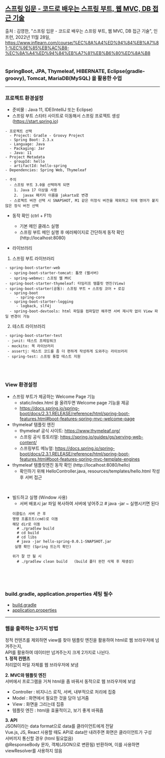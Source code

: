 ## [스프링 입문 - 코드로 배우는 스프링 부트, 웹 MVC, DB 접근 기술](https://www.inflearn.com/course/%EC%8A%A4%ED%94%84%EB%A7%81-%EC%9E%85%EB%AC%B8-%EC%8A%A4%ED%94%84%EB%A7%81%EB%B6%80%ED%8A%B8)   
출처 : 김영한, "스프링 입문 - 코드로 배우는 스프링 부트, 웹 MVC, DB 접근 기술", 인프런, 2022년 11월 28일, https://www.inflearn.com/course/%EC%8A%A4%ED%94%84%EB%A7%81-%EC%9E%85%EB%AC%B8-%EC%8A%A4%ED%94%84%EB%A7%81%EB%B6%80%ED%8A%B8   
<br>
### SpringBoot, JPA, Thymeleaf, HIBERNATE, Eclipse(gradle-groovy), Tomcat, MariaDB(MySQL) 을 활용한 수업
* * *

### 프로젝트 환경설정
- 준비물 : Java 11, IDE(IntelliJ 또는 Eclipse)   
- 스프링 부트 스타터 사이트로 이동해서 스프링 프로젝트 생성 (https://start.spring.io)   
```
- 프로젝트 선택   
  - Project: Gradle - Groovy Project   
  - Spring Boot: 2.3.x   
  - Language: Java   
  - Packaging: Jar   
  - Java: 11   
- Project Metadata   
  - groupId: hello   
  - artifactId: hello-spring   
- Dependencies: Spring Web, Thymeleaf   

- 주의
  - 스프링 부트 3.0을 선택하게 되면
    1. Java 17 이상을 사용
    2.  javax 패키지 이름을 jakarta로 변경
  - 스로젝트 버전 선택 시 SNAPSHOT, M1 같은 미정식 버전을 제외하고 뒤에 영어가 붙지 않은 정식 버전 선택
```
- 동작 확인 (ctrl + F11)   
  - 기본 메인 클래스 실행   
  - 스프링 부트 메인 실행 후 에러페이지로 간단하게 동작 확인(http://localhost:8080)   
  
- 라이브러리
 1. 스프링 부트 라이브러리
```
- spring-boot-starter-web
  - spring-boot-starter-tomcat: 톰캣 (웹서버)
  - spring-webmvc: 스프링 웹 MVC
- spring-boot-starter-thymeleaf: 타임리프 템플릿 엔진(View)
- spring-boot-starter(공통): 스프링 부트 + 스프링 코어 + 로깅
  - spring-boot
     - spring-core
  - spring-boot-starter-logging
     - logback, slf4j
  - spring-boot-devtools: html 파일을 컴파일만 해주면 서버 재시작 없이 View 파일 변경이 가능
```

  2. 테스트 라이브러리
 ```
- spring-boot-starter-test
  - junit: 테스트 프레임워크
  - mockito: 목 라이브러리
  - assertj: 테스트 코드를 좀 더 편하게 작성하게 도와주는 라이브러리
  - spring-test: 스프링 통합 테스트 지원
```
<br><br>

### View 환경설정   
- 스프링 부트가 제공하는 Welcome Page 기능   
  - static/index.html 을 올려두면 Welcome page 기능을 제공
  - https://docs.spring.io/spring-boot/docs/2.3.1.RELEASE/reference/html/spring-boot-features.html#boot-features-spring-mvc-welcome-page   
- thymeleaf 템플릿 엔진
  - thymeleaf 공식 사이트: https://www.thymeleaf.org/
  - 스프링 공식 튜토리얼: https://spring.io/guides/gs/serving-web-content/
  - 스프링부트 메뉴얼: https://docs.spring.io/spring-boot/docs/2.3.1.RELEASE/reference/html/spring-boot-features.html#boot-features-spring-mvc-template-engines
- thymeleaf 템플릿엔진 동작 확인 (http://localhost:8080/hello)
  - 확인하기 위해 HelloController.java, resources/templates/hello.html 작성 후 서버 접근
<br>

- 빌드하고 실행 (Window 사용)
  * 서버 배포시 jar 파일 복사하여 서버에 넣어주고 # java -jar ~ 실행시키면 된다
  ```
  이클립스 서버 끈 후
  명령 프롬프트(cmd)로 이동
  해당 dir로 이동
    # ./gradlew build
    # cd build
    # cd libs
    # java -jar hello-spring-0.0.1-SNAPSHOT.jar
   실행 확인 (Spring 뜨는지 확인)
  
  위가 잘 안 될 시
    # ./gradlew clean build   (build 폴더 완전 삭제 후 재생성)
    
  ```
  <br><br>

### build.gradle, application.properties 세팅 필수
- [build.gradle](https://github.com/Son-Sumin/springboot-hello/blob/main/build.gradle)   
- [application.properties](https://github.com/Son-Sumin/springboot-hello/blob/main/src/main/resources/application.properties)   
* * *

### 웹을 출력하는 3가지 방법   
정적 컨텐츠를 제외하면 view를 찾아 템플릿 엔진을 활용하여 html로 웹 브라우저에 넘겨주는지,   
API를 활용하여 데이터만 넘겨주는지 크게 2가지로 나뉜다.   
**1. 정적 컨텐츠**   
     처리없이 파일 자체를 웹 브라우저에 보냄   
     
**2. MVC와 템플릿 엔진**   
     서버에서 프로그램을 거쳐 html을 좀 바꿔서 동적으로 웹 브라우저에 보냄   
   - Controller : 비지니스 로직, 서버, 내부적으로 처리에 집중   
   - Model : 화면에서 필요한 것을 담아 넘겨줌   
   - View : 화면을 그리는데 집중   
   - 템플릿 엔진 : html을 효율적이고, 보기 좋게 바꿔줌    
   
**3. API**   
     JSON이라는 data format으로 data를 클라이언트에게 전달   
     Vue.js, JS, React 사용할 때도 API로 data만 내려주면 화면은 클라이언트가 구성   
     서버끼지 통신할 경우 (html 필요없음)   
     @ResponseBody 문자, 객체(JSON으로 변환됨) 반환하며, 이를 사용하면 viewResolver를 사용하지 않음   
